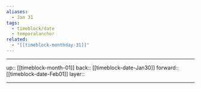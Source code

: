 ```yaml
---
aliases:
  - Jan 31
tags:
  - timeblock/date
  - temporalanchor
related:
  - "[[timeblock-monthday-31]]"
---
```




***

up:: [[timeblock-month-01]]
back:: [[timeblock-date-Jan30]]
forward:: [[timeblock-date-Feb01]]
layer:: 

***
